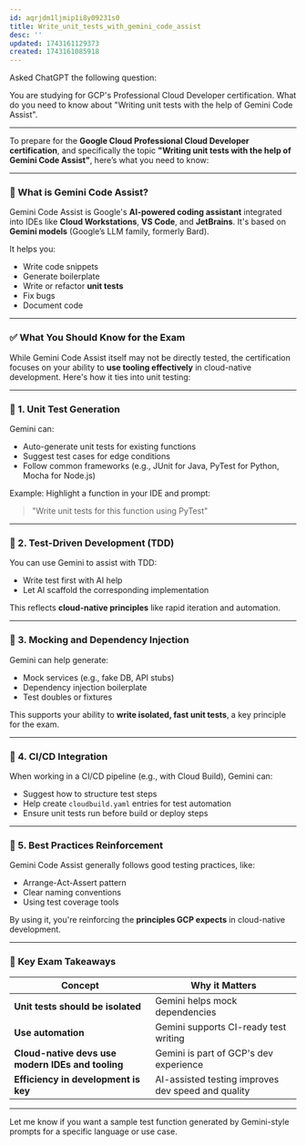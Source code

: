 ```yaml
---
id: aqrjdm1ljmip1i8y09231s0
title: Write_unit_tests_with_gemini_code_assist
desc: ''
updated: 1743161129373
created: 1743161085918
---
```


Asked ChatGPT the following question:

You are studying for GCP's Professional Cloud Developer certification.  What do you need to know about "Writing unit tests with the help of Gemini Code Assist".

---
To prepare for the **Google Cloud Professional Cloud Developer certification**, and specifically the topic **"Writing unit tests with the help of Gemini Code Assist"**, here’s what you need to know:

---

### 🔹 What is Gemini Code Assist?
Gemini Code Assist is Google's **AI-powered coding assistant** integrated into IDEs like **Cloud Workstations**, **VS Code**, and **JetBrains**. It's based on **Gemini models** (Google’s LLM family, formerly Bard).

It helps you:
- Write code snippets
- Generate boilerplate
- Write or refactor **unit tests**
- Fix bugs
- Document code

---

### ✅ What You Should Know for the Exam

While Gemini Code Assist itself may not be directly tested, the certification focuses on your ability to **use tooling effectively** in cloud-native development. Here's how it ties into unit testing:

---

### 🔹 1. **Unit Test Generation**
Gemini can:
- Auto-generate unit tests for existing functions
- Suggest test cases for edge conditions
- Follow common frameworks (e.g., JUnit for Java, PyTest for Python, Mocha for Node.js)

Example: Highlight a function in your IDE and prompt:
> "Write unit tests for this function using PyTest"

---

### 🔹 2. **Test-Driven Development (TDD)**
You can use Gemini to assist with TDD:
- Write test first with AI help
- Let AI scaffold the corresponding implementation

This reflects **cloud-native principles** like rapid iteration and automation.

---

### 🔹 3. **Mocking and Dependency Injection**
Gemini can help generate:
- Mock services (e.g., fake DB, API stubs)
- Dependency injection boilerplate
- Test doubles or fixtures

This supports your ability to **write isolated, fast unit tests**, a key principle for the exam.

---

### 🔹 4. **CI/CD Integration**
When working in a CI/CD pipeline (e.g., with Cloud Build), Gemini can:
- Suggest how to structure test steps
- Help create `cloudbuild.yaml` entries for test automation
- Ensure unit tests run before build or deploy steps

---

### 🔹 5. **Best Practices Reinforcement**
Gemini Code Assist generally follows good testing practices, like:
- Arrange-Act-Assert pattern
- Clear naming conventions
- Using test coverage tools

By using it, you're reinforcing the **principles GCP expects** in cloud-native development.

---

### 🧠 Key Exam Takeaways

| Concept | Why it Matters |
|--------|----------------|
| **Unit tests should be isolated** | Gemini helps mock dependencies |
| **Use automation** | Gemini supports CI-ready test writing |
| **Cloud-native devs use modern IDEs and tooling** | Gemini is part of GCP's dev experience |
| **Efficiency in development is key** | AI-assisted testing improves dev speed and quality |

---

Let me know if you want a sample test function generated by Gemini-style prompts for a specific language or use case.